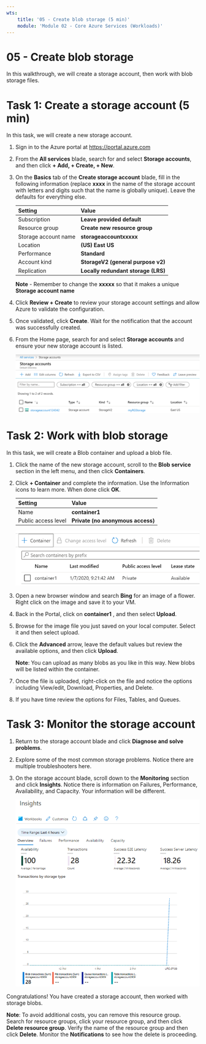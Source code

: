 ```yaml
---
wts:
    title: '05 - Create blob storage (5 min)'
    module: 'Module 02 - Core Azure Services (Workloads)'
---
```

# 05 - Create blob storage

In this walkthrough, we will create a storage account, then work with blob storage files.

# Task 1: Create a storage account (5 min)

In this task, we will create a new storage account. 

1. Sign in to the Azure portal at <a href="https://portal.azure.com" target="_blank"><span style="color: #0066cc;" color="#0066cc">https://portal.azure.com</span></a>

2. From the **All services** blade, search for and select **Storage accounts**, and then click **+ Add, + Create, + New**. 

3. On the **Basics** tab of the **Create storage account** blade, fill in the following information (replace **xxxx** in the name of the storage account with letters and digits such that the name is globally unique). Leave the defaults for everything else.

    | Setting | Value | 
    | --- | --- |
    | Subscription | **Leave provided default** |
    | Resource group | **Create new resource group** |
    | Storage account name | **storageaccountxxxxx** |
    | Location | **(US) East US**  |
    | Performance | **Standard** |
    | Account kind | **StorageV2 (general purpose v2)** |
    | Replication | **Locally redundant storage (LRS)** |
    

    **Note** - Remember to change the **xxxxx** so that it makes a unique **Storage account name**

5. Click **Review + Create** to review your storage account settings and allow Azure to validate the configuration. 

6. Once validated, click **Create**. Wait for the notification that the account was successfully created. 

7. From the Home page, search for and select **Storage accounts** and ensure your new storage account is listed.

    ![Screenshot of the newly created storage account in the Azure portal .](../images/0401.png)

# Task 2: Work with blob storage

In this task, we will create a Blob container and upload a blob file. 

1. Click the name of the new storage account, scroll to the **Blob service** section in the left menu, and then click **Containers**.

2. Click **+ Container** and complete the information. Use the Information icons to learn more. When done click **OK**.


    | Setting | Value |
    | --- | --- |
    | Name | **container1**  |
    | Public access level| **Private (no anonymous access)** |
  

    ![Screenshot of the newly created blob container in the storage account in the Azure portal.](../images/0402.png)

4. Open a new browser window and search **Bing** for an image of a flower. Right click on the image and save it to your VM. 

6. Back in the Portal, click on **container1** , and then select **Upload**.

5. Browse for the image file you just saved on your local computer. Select it and then select upload.

   
6. Click the **Advanced** arrow, leave the default values but review the available options, and then click **Upload**.

    **Note**: You can upload as many blobs as you like in this way. New blobs will be listed within the container.

7. Once the file is uploaded, right-click on the file and notice the options including View/edit, Download, Properties, and Delete. 

8. If you have time review the options for Files, Tables, and Queues.

# Task 3: Monitor the storage account

1. Return to the storage account blade and click **Diagnose and solve problems**. 

2. Explore some of the most common storage problems. Notice there are multiple troubleshooters here.

3. On the storage account blade, scroll down to the **Monitoring** section and click **Insights**. Notice there is information on Failures, Performance, Availability, and Capacity. Your information will be different.

    ![Screenshot of the storage account Insights page.](../images/0403.PNG)

Congratulations! You have created a storage account, then worked with storage blobs.

**Note**: To avoid additional costs, you can remove this resource group. Search for resource groups, click your resource group, and then click **Delete resource group**. Verify the name of the resource group and then click **Delete**. Monitor the **Notifications** to see how the delete is proceeding.
